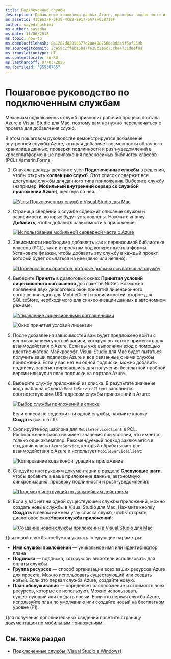 ```yaml
---
title: Подключенные службы
description: Добавление хранилища данных Azure, проверка подлинности и push-уведомления в мобильных приложениях в среде Visual Studio для Mac
ms.assetid: 41CB62FF-0F39-4CE8-8917-6A77F058719F
author: sayedihashimi
ms.author: sayedha
ms.date: 11/06/2018
ms.topic: how-to
ms.openlocfilehash: 8a1287d82096677d20a498756de3d2a9f5af259b
ms.sourcegitcommit: 2ce59c2ffeba5ba7f628c2e6c75cba4731deef8a
ms.translationtype: HT
ms.contentlocale: ru-RU
ms.lasthandoff: 07/03/2020
ms.locfileid: "85938765"
---
```

# <a name="connected-services-walkthrough"></a>Пошаговое руководство по подключенным службам

Механизм подключенных служб привносит рабочий процесс портала Azure в Visual Studio для Mac, поэтому вам не нужно переключаться с проекта для добавления служб.

В этом пошаговом руководстве демонстрируется добавление внутренней службы Azure, которая добавляет возможности облачного хранилища данных, проверки подлинности и push-уведомлений в кроссплатформенные приложения переносимых библиотек классов (PCL) Xamarin.Forms.

1. Сначала дважды щелкните узел **Подключенные службы** в решении, чтобы открыть **коллекцию служб**.
  Этот список содержит все доступные службы для данного типа приложения. Выберите службу (например, **Мобильный внутренний сервер со службой приложений Azure**), щелкнув по ней.

    [![Узлы Подключенных служб в Visual Studio для Mac](media/connected-services-image001-sml.png "Узлы Подключенных служб в Visual Studio для Mac")](media/connected-services-image001.png#lightbox)

2. Страница сведений о службе содержит описание службы и зависимости, которые будут установлены.
  Нажмите кнопку **Добавить**, чтобы добавить зависимости в приложение:

    [![Использование мобильной серверной части с Azure](media/connected-services-image002-sml.png "Использование мобильной серверной части с Azure")](media/connected-services-image002.png#lightbox)

3. Зависимости необходимо добавлять как к переносимой библиотеке классов (PCL), так и к проектам под конкретные платформы.
  Установите флажки, чтобы добавить эту службу в каждый проект, который будет ссылаться на нее (явно или неявно):

    [![Проверка всех проектов, которые должны ссылаться на службу](media/connected-services-image003-sml.png "Проверка всех проектов, которые должны ссылаться на службу")](media/connected-services-image003.png#lightbox)

4. Выберите **Принять** в диалоговых окнах **Принятия условий лицензионного соглашения** для пакетов NuGet.
  Возможно появление двух диалоговых окон принятия лицензионного соглашения: одно для MobileClient и зависимостей, второе для SQLiteStore, необходимого для синхронизации данных в автономном режиме:

    [![Управление лицензионными соглашениями](media/connected-services-image004-sml.png "Управление лицензионными соглашениями")](media/connected-services-image004.png#lightbox)

    ![Окно принятия условий лицензии](media/connected-services-image005.png "Окно принятия условий лицензии")

5. После добавления зависимостей вам будет предложено войти с использованием учетной записи, которую вы хотите применить для взаимодействия с Azure.
  Если вы уже выполнили вход с помощью идентификатора Майкрософт, Visual Studio для Mac будет пытаться получить ваши подписки Azure и все связанные с ними службы приложений. Если у вас нет ни одной подписки, можно добавить подписку, зарегистрировавшись для получения бесплатной пробной версии или купив план подписки на портале Azure.

6. Выберите службу приложений из списка. В результате значение кода шаблона объекта `MobileServiceClient` заполнится соответствующим URL-адресом службы приложений в Azure:

    [![Выбор службы приложений в списке](media/connected-services-image006-sml.png "Выбор службы приложений в списке")](media/connected-services-image006.png#lightbox)

    Если список не содержит ни одной службы, нажмите кнопку **Создать** (см. шаг 9).

7. Скопируйте код шаблона для `MobileServiceClient` в PCL. Расположение файла не имеет значения при условии, что имеется только один экземпляр.
  Рекомендуемый подход заключается в создании класса `AzureService`, который обрабатывает все взаимодействия с Azure и использует `MobileServiceClient`:

    ![Копирование кода конфигурации в приложение](media/connected-services-image007.png "Копирование кода конфигурации в приложение")

8. Следуйте инструкциям документации в разделе **Следующие шаги**, чтобы добавить в ваше приложение данные, автономную синхронизацию, проверку подлинности и push-уведомления:

    [![Просмотр инструкций по дальнейшим действиям](media/connected-services-image008-sml.png "Просмотр инструкций по дальнейшим действиям")](media/connected-services-image008.png#lightbox)

9. Если у вас нет ни одной существующей службы приложений, можно создать новые службы в Visual Studio для Mac.
  Нажмите кнопку **Создать** в левом нижнем углу списка служб, чтобы открыть диалоговое окно**Новая служба приложений**:

    [![Создание новой службы приложений в Visual Studio для Mac](media/connected-services-image009-sml.png "Создание новой службы приложений в Visual Studio для Mac")](media/connected-services-image009.png#lightbox)

Для новой службы требуется указать следующие параметры:

- **Имя службы приложений** — уникальное имя или идентификатор плана
- **Подписка** — подписка, которую бы вы хотели использовать для оплаты службы
- **Группа ресурсов** — способ организации всех ваших ресурсов Azure для проекта. Можно использовать существующий или создать новый. Если это первая служба Azure, создайте новую.
- **План обслуживания** — определяет расположение и стоимость всех ресурсов, которые ее используют. Можно использовать существующий или создать новый. Если это первая служба Azure, используйте план по умолчанию или создайте новый на бесплатном уровне (F1).

Для получения дополнительных сведений посетите страницу [документации по мобильным приложениям](/azure/app-service-mobile/).

## <a name="see-also"></a>См. также раздел

- [Подключенные службы (Visual Studio в Windows)](/visualstudio/azure/vs-azure-tools-connected-services-storage)